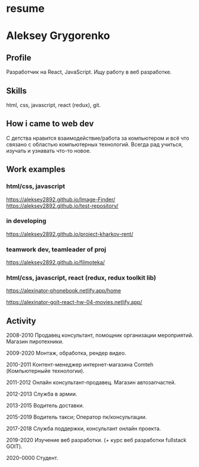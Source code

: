 # resume

# Aleksey Grygorenko

## Profile

Разработчик на React, JavaScript. Ищу работу в веб разработке.

## Skills

html, css, javascript, react (redux), git.

## How i came to web dev

С детства нравится взаимодействие/работа за компьютером и всё что связано с областью компьютерных технологий. Всегда рад учиться, изучать и узнавать что-то новое.

## Work examples

### html/css, javascript

https://aleksey2892.github.io/Image-Finder/
https://aleksey2892.github.io/test-repository/

### in developing

https://aleksey2892.github.io/project-kharkov-rent/

### teamwork dev, teamleader of proj

https://aleksey2892.github.io/filmoteka/

### html/css, javascript, react (redux, redux toolkit lib)

https://alexinator-phonebook.netlify.app/home

https://alexinator-goit-react-hw-04-movies.netlify.app/

## Activity

2008-2010 Продавец консультант, помощник организации мероприятий. Магазин пиротехники.

2009-2020 Монтаж, обработка, рендер видео.

2010-2011 Контент-менеджер интернет-магазина Comteh (Компьютерныйе технологии).

2011-2012 Онлайн консультант-продавец. Магазин автозапчастей.

2012-2013 Служба в армии.

2013-2015 Водитель доставки.

2015-2019 Водитель такси; Оператор пк/консультации.

2017-2018 Служба поддержки, консультант онлайн проекта.

2019-2020 Изучение веб разработки. (+ курс веб разработки fullstack GOIT).

2020-0000 Студент.
